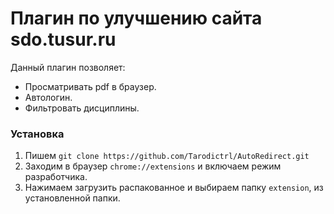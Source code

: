 # Плагин по улучшению сайта sdo.tusur.ru

Данный плагин позволяет:
- Просматривать pdf в браузер.
- Автологин.
- Фильтровать дисциплины.

### Установка

1) Пишем ```git clone https://github.com/Tarodictrl/AutoRedirect.git```
2) Заходим в браузер ```chrome://extensions``` и включаем режим разработчика.
3) Нажимаем загрузить распакованное и выбираем папку ```extension```, из установленной папки. 
